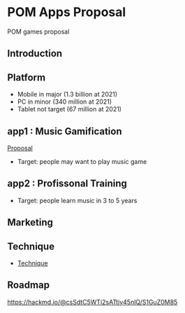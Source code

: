 # POM Apps Proposal

POM games proposal

## Introduction

## Platform
* Mobile in major (1.3 billion at 2021)
* PC in minor (340 million at 2021)
* Tablet not target (67 million at 2021)



## app1 : Music Gamification
[Proposal](Proposal/)
* Target: people may want to play music game

## app2 : Profissonal Training
* Target: people learn music in 3 to 5 years

## Marketing

## Technique
* [Technique](Technique/)

## Roadmap
https://hackmd.io/@csSdtC5WTi2sATtjy45nlQ/S1GuZ0M85
